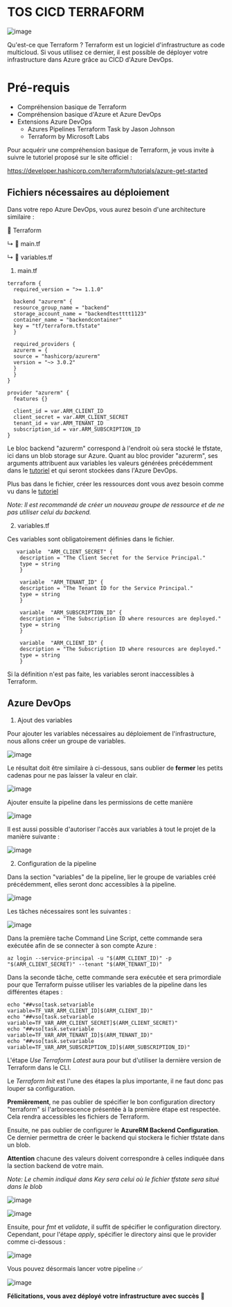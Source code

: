 # TOS CICD TERRAFORM

![image](https://github.com/AlixBnd/TOS-CICD-Terraform/assets/137909386/a58318c9-8bb6-47aa-b476-6f00afa55f0e)


Qu'est-ce que Terraform ? Terraform est un logiciel d'infrastructure as code multicloud. Si vous utilisez ce dernier, il est possible de déployer votre infrastructure dans Azure grâce au CICD d'Azure DevOps.

# Pré-requis

 - Compréhension basique de Terraform
 - Compréhension basique d'Azure et Azure DevOps
 - Extensions Azure DevOps
	 -  Azures Pipelines Terraform Task by Jason Johnson
	 - Terraform by Microsoft Labs
 
 
Pour acquérir une compréhension basique de Terraform, je vous invite à suivre le tutoriel proposé sur le site officiel :

https://developer.hashicorp.com/terraform/tutorials/azure-get-started

## Fichiers nécessaires au déploiement

Dans votre repo Azure DevOps, vous aurez besoin d'une architecture similaire :

📂 Terraform

↳ 📄 main.tf

↳ 📄 variables.tf



 1. main.tf
 

  ```hcl
terraform {
    required_version = ">= 1.1.0"
    
    backend "azurerm" {
    resource_group_name = "backend"
    storage_account_name = "backendtestttt1123"
    container_name = "backendcontainer"
    key = "tf/terraform.tfstate"
    }

    required_providers {
    azurerm = {
    source = "hashicorp/azurerm"
    version = "~> 3.0.2"
    }
    }
}

provider "azurerm" {
    features {}
    
    client_id = var.ARM_CLIENT_ID
    client_secret = var.ARM_CLIENT_SECRET
    tenant_id = var.ARM_TENANT_ID
    subscription_id = var.ARM_SUBSCRIPTION_ID
}
```
    
 Le bloc backend "azurerm" correspond à l'endroit où sera stocké le tfstate, ici dans un blob storage sur Azure.
 Quant au bloc provider "azurerm", ses arguments attribuent aux variables les valeurs générées précédemment dans le [tutoriel](https://developer.hashicorp.com/terraform/tutorials/azure-get-started/azure-build) et qui seront stockées dans l'Azure DevOps.

Plus bas dans le fichier, créer les ressources dont vous avez besoin comme vu dans le [tutoriel](https://developer.hashicorp.com/terraform/tutorials/azure-get-started/azure-build)

*Note: Il est recommandé de créer un nouveau groupe de ressource et de ne pas utiliser celui du backend.*

 2. variables.tf

Ces variables sont obligatoirement définies dans le fichier.

 

       variable  "ARM_CLIENT_SECRET" {
        description = "The Client Secret for the Service Principal."
        type = string
        }
        
        variable  "ARM_TENANT_ID" {
        description = "The Tenant ID for the Service Principal."
        type = string
        }
        
        variable  "ARM_SUBSCRIPTION_ID" {
        description = "The Subscription ID where resources are deployed."
        type = string
        }
        
        variable  "ARM_CLIENT_ID" {
        description = "The Subscription ID where resources are deployed."
        type = string
        }

Si la définition n'est pas faite, les variables seront inaccessibles à Terraform.   

## Azure DevOps

 1. Ajout des variables

Pour ajouter les variables nécessaires au déploiement de l'infrastructure, nous allons créer un groupe de variables.

![image](https://github.com/AlixBnd/TOS-CICD-Terraform/assets/137909386/13869bd1-cf5f-4808-a654-a4413384316b)


Le résultat doit être similaire à ci-dessous, sans oublier de **fermer** les petits cadenas pour ne pas laisser la valeur en clair.

![image](https://github.com/AlixBnd/TOS-CICD-Terraform/assets/137909386/184bfb04-cdbf-4ddc-8ff8-a24a6ccfe494)


Ajouter ensuite la pipeline dans les permissions de cette manière

![image](https://github.com/AlixBnd/TOS-CICD-Terraform/assets/137909386/bce3d4ed-7ef8-4529-a245-572af478d617)


Il est aussi possible d'autoriser l'accès aux variables à tout le projet de la manière suivante : 

![image](https://github.com/AlixBnd/TOS-CICD-Terraform/assets/137909386/1c787ebf-4ac1-45a7-83ec-21c7c9701d76)


 2. Configuration de la pipeline

Dans la section "variables" de la pipeline, lier le groupe de variables créé précédemment, elles seront donc accessibles à la pipeline.

![image](https://github.com/AlixBnd/TOS-CICD-Terraform/assets/137909386/06a98ad8-7e11-461d-9f0a-acd1517c809c)


Les tâches nécessaires sont les suivantes :

![image](https://github.com/AlixBnd/TOS-CICD-Terraform/assets/137909386/7dd5a2f0-3586-4ad0-a99f-72e5eb15443b)


Dans la première tache Command Line Script, cette commande sera exécutée afin de se connecter à son compte Azure :

    az login --service-principal -u "$(ARM_CLIENT_ID)" -p "$(ARM_CLIENT_SECRET)" --tenant "$(ARM_TENANT_ID)"

Dans la seconde tâche, cette commande sera exécutée et sera primordiale pour que Terraform puisse utiliser les variables de la pipeline dans les différentes étapes :

    echo "##vso[task.setvariable variable=TF_VAR_ARM_CLIENT_ID]$(ARM_CLIENT_ID)"
    echo "##vso[task.setvariable variable=TF_VAR_ARM_CLIENT_SECRET]$(ARM_CLIENT_SECRET)"
    echo "##vso[task.setvariable variable=TF_VAR_ARM_TENANT_ID]$(ARM_TENANT_ID)"    
    echo "##vso[task.setvariable variable=TF_VAR_ARM_SUBSCRIPTION_ID]$(ARM_SUBSCRIPTION_ID)"

L'étape *Use Terraform Latest* aura pour but d'utiliser la dernière version de Terraform dans le CLI.

Le *Terraform Init* est l'une des étapes la plus importante, il ne faut donc pas louper sa configuration.

**Premièrement**, ne pas oublier de spécifier le bon configuration directory "terraform" si l'arborescence présentée à la première étape est respectée. Cela rendra accessibles les fichiers de Terraform.

Ensuite, ne pas oublier de configurer le **AzureRM Backend Configuration**.
Ce dernier permettra de créer le backend qui stockera le fichier tfstate dans un blob.

**Attention** chacune des valeurs doivent correspondre à celles indiquée dans la section backend de votre main.

*Note: Le chemin indiqué dans Key sera celui où le fichier tfstate sera situé dans le blob*

![image](https://github.com/AlixBnd/TOS-CICD-Terraform/assets/137909386/b8a94573-4beb-4e00-89e8-3d8ff877a8d2)

![image](https://github.com/AlixBnd/TOS-CICD-Terraform/assets/137909386/5dd2835d-c814-4133-b426-3d2e72c6588e)


Ensuite, pour *fmt* et *validate*, il suffit de spécifier le configuration directory.
Cependant, pour l'étape *apply*, spécifier le directory ainsi que le provider comme ci-dessous :

![image](https://github.com/AlixBnd/TOS-CICD-Terraform/assets/137909386/c6de8831-520a-4410-86a2-72db49f39d70)


Vous pouvez désormais lancer votre pipeline ✅

![image](https://github.com/AlixBnd/TOS-CICD-Terraform/assets/137909386/4993dd08-33d4-4699-b363-06d509fc907f)




**Félicitations, vous avez déployé votre infrastructure avec succès**  🥳



